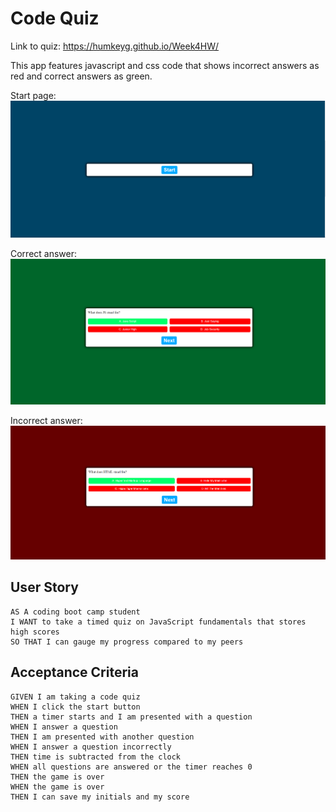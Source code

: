 # Code Quiz

Link to quiz: https://humkeyg.github.io/Week4HW/

This app features javascript and css code that shows incorrect answers as red and correct answers as green.

Start page:
![Start page](./Assets/startPage.PNG)

Correct answer:
![Correct answer](./Assets/correct.PNG)

Incorrect answer:
![Incorrect answer](./Assets/incorrect.PNG)

## User Story

```
AS A coding boot camp student
I WANT to take a timed quiz on JavaScript fundamentals that stores high scores
SO THAT I can gauge my progress compared to my peers
```

## Acceptance Criteria

```
GIVEN I am taking a code quiz
WHEN I click the start button
THEN a timer starts and I am presented with a question
WHEN I answer a question
THEN I am presented with another question
WHEN I answer a question incorrectly
THEN time is subtracted from the clock
WHEN all questions are answered or the timer reaches 0
THEN the game is over
WHEN the game is over
THEN I can save my initials and my score
```